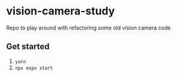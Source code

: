 # vision-camera-study
Repo to play around with refactoring some old vision camera code

## Get started

1. `yarn`
2. `npx expo start`
